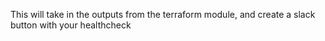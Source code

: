 This will take in the outputs from the terraform module, and create a slack button with your healthcheck
